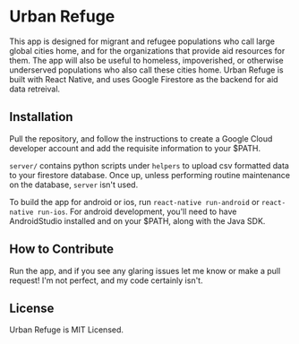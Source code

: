 # Urban Refuge 
This app is designed for migrant and refugee populations who call large global cities home, and for the organizations that provide aid resources for them. The app will also be useful to homeless, impoverished, or otherwise underserved populations who also call these cities home. Urban Refuge is built with React Native, and uses Google Firestore as the
backend for aid data retreival. 

## Installation 
Pull the repository, and follow the instructions to create a Google Cloud
developer account and add the requisite information to your $PATH. 

`server/` contains python scripts under `helpers` to upload csv formatted
data to your firestore database. Once up, unless performing routine maintenance
on the database, `server` isn't used. 

To build the app for android or ios, run `react-native run-android` or
`react-native run-ios`. For android development, you'll need to have
AndroidStudio installed and on your $PATH, along with the Java SDK. 

## How to Contribute
Run the app, and if you see any glaring issues let me know or make a pull
request! I'm not perfect, and my code certainly isn't. 

## License
Urban Refuge is MIT Licensed. 
